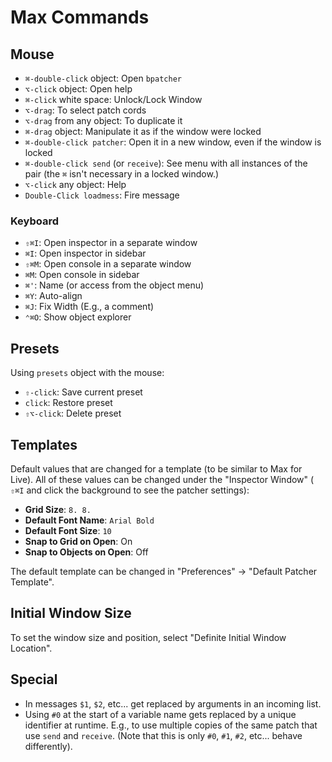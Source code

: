 # Max Commands

## Mouse

- `⌘-double-click` object: Open `bpatcher`
- `⌥-click` object: Open help
- `⌘-click` white space: Unlock/Lock Window
- `⌥-drag`: To select patch cords
- `⌥-drag` from any object: To duplicate it
- `⌘-drag` object: Manipulate it as if the window were locked
- `⌘-double-click patcher`: Open it in a new window, even if the window is locked
- `⌘-double-click send` (or `receive`): See menu with all instances of the pair (the `⌘` isn't necessary in a locked window.)
- `⌥-click` any object: Help
- `Double-Click loadmess`: Fire message

### Keyboard

- `⇧⌘I`: Open inspector in a separate window
- `⌘I`: Open inspector in sidebar
- `⇧⌘M`: Open console in a separate window
- `⌘M`: Open console in sidebar
- `⌘'`: Name (or access from the object menu)
- `⌘Y`: Auto-align
- `⌘J`: Fix Width (E.g., a comment)
- `⌃⌘O`: Show object explorer

## Presets

Using `presets` object with the mouse:

- `⇧-click`: Save current preset
- `click`: Restore preset
- `⇧⌥-click`: Delete preset

## Templates

Default values that are changed for a template (to be similar to Max for Live). All of these values can be changed under the "Inspector Window" ( `⇧⌘I` and click the background to see the patcher settings):

- **Grid Size**: `8. 8.`
- **Default Font Name**: `Arial Bold`
- **Default Font Size**: `10`
- **Snap to Grid on Open**: On
- **Snap to Objects on Open**: Off

The default template can be changed in "Preferences" -> "Default Patcher Template".

## Initial Window Size

To set the window size and position, select "Definite Initial Window Location".

## Special

- In messages `$1`, `$2`, etc... get replaced by arguments in an incoming list.
- Using `#0` at the start of a variable name gets replaced by a unique identifier at runtime. E.g., to use multiple copies of the same patch that use `send` and `receive`. (Note that this is only `#0`, `#1`, `#2`, etc... behave differently).
